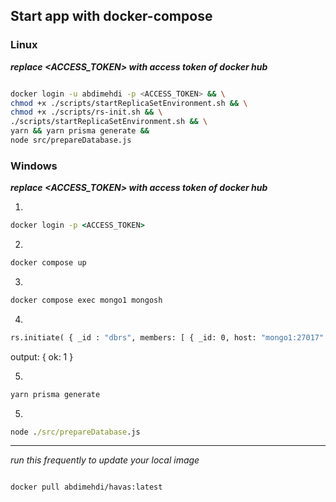 ## Start app with docker-compose ##

### Linux ###
***replace <ACCESS_TOKEN> with access token of docker hub***
```sh

docker login -u abdimehdi -p <ACCESS_TOKEN> && \
chmod +x ./scripts/startReplicaSetEnvironment.sh && \
chmod +x ./scripts/rs-init.sh && \
./scripts/startReplicaSetEnvironment.sh && \
yarn && yarn prisma generate &&
node src/prepareDatabase.js

```

### Windows ###
***replace <ACCESS_TOKEN> with access token of docker hub***

1. 
```cmd
docker login -p <ACCESS_TOKEN>
```
2.
```cmd
docker compose up
```
3. 
```cmd
docker compose exec mongo1 mongosh
```
4. 
```cmd
rs.initiate( { _id : "dbrs", members: [ { _id: 0, host: "mongo1:27017" }, { _id: 1, host: "mongo2:27017" }, { _id: 2, host: "mongo3:27017" } ] })
```
output: { ok: 1 }

5.
```cmd
yarn prisma generate
```
5.
```cmd
node ./src/prepareDatabase.js
```


------
*run this frequently to update your local image*
```sh

docker pull abdimehdi/havas:latest

```
